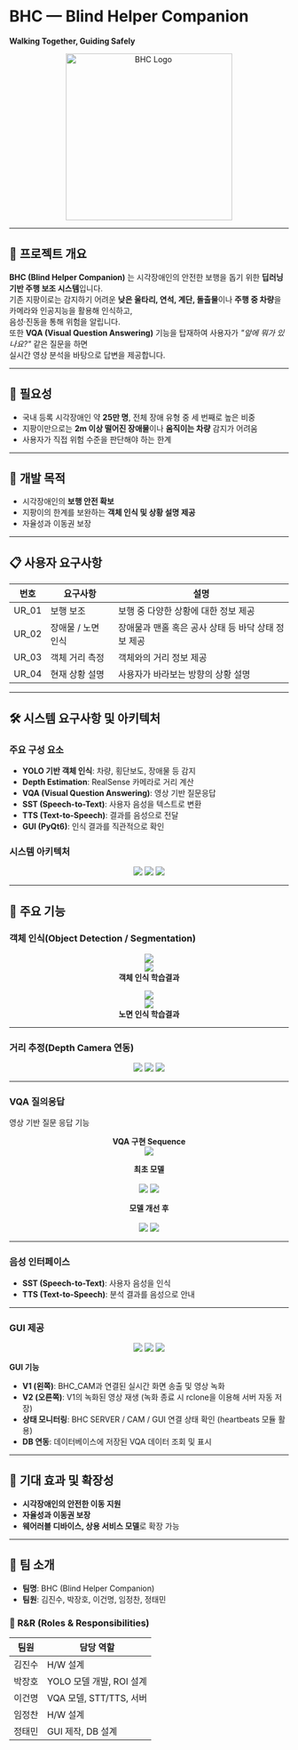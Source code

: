# BHC — Blind Helper Companion  
**Walking Together, Guiding Safely**  

<p align="center">
  <img src="./asset/bhc.png" alt="BHC Logo" width="300"/>
</p>  

---

## 📌 프로젝트 개요  
**BHC (Blind Helper Companion)** 는 시각장애인의 안전한 보행을 돕기 위한 **딥러닝 기반 주행 보조 시스템**입니다.  
기존 지팡이로는 감지하기 어려운 **낮은 울타리, 연석, 계단, 돌출물**이나 **주행 중 차량**을 카메라와 인공지능을 활용해 인식하고,</br>음성·진동을 통해 위험을 알립니다.  
또한 **VQA (Visual Question Answering)** 기능을 탑재하여 사용자가 *"앞에 뭐가 있나요?"* 같은 질문을 하면 </br> 실시간 영상 분석을 바탕으로 답변을 제공합니다.  

---

## 🚨 필요성  
- 국내 등록 시각장애인 약 **25만 명**, 전체 장애 유형 중 세 번째로 높은 비중  
- 지팡이만으로는 **2m 이상 떨어진 장애물**이나 **움직이는 차량** 감지가 어려움  
- 사용자가 직접 위험 수준을 판단해야 하는 한계  

---

## 🎯 개발 목적  
- 시각장애인의 **보행 안전 확보**  
- 지팡이의 한계를 보완하는 **객체 인식 및 상황 설명 제공**  
- 자율성과 이동권 보장  

---

## 📋 사용자 요구사항  

| 번호 | 요구사항 | 설명 |
|------|----------|------|
| UR_01 | 보행 보조 | 보행 중 다양한 상황에 대한 정보 제공 |
| UR_02 | 장애물 / 노면 인식 | 장애물과 맨홀 혹은 공사 상태 등 바닥 상태 정보 제공 |
| UR_03 | 객체 거리 측정 | 객체와의 거리 정보 제공 |
| UR_04 | 현재 상황 설명 | 사용자가 바라보는 방향의 상황 설명 |

---

## 🛠 시스템 요구사항 및 아키텍처  

### 주요 구성 요소  
- **YOLO 기반 객체 인식**: 차량, 횡단보도, 장애물 등 감지  
- **Depth Estimation**: RealSense 카메라로 거리 계산  
- **VQA (Visual Question Answering)**: 영상 기반 질문응답  
- **SST (Speech-to-Text)**: 사용자 음성을 텍스트로 변환  
- **TTS (Text-to-Speech)**: 결과를 음성으로 전달  
- **GUI (PyQt6)**: 인식 결과를 직관적으로 확인  

### 시스템 아키텍처  

<p align="center">
  <img src="./asset/SA.png"/>
  <img src="./asset/SA1.png"/>
  <img src="./asset/SA2.png"/>
</p>

---

## 🚀 주요 기능  

### 객체 인식(Object Detection / Segmentation)  
<p align="center">
  <img src="./asset/Obstacle.gif"/>
  <br/>
  <img src="./asset/ob_results.png"/>
  <br/>
 <b>객체 인식 학습결과</b> </br>
</p>  

<p align="center">
  <img src="./asset/Surface.gif"/>
  <br/>
  <img src="./asset/sf_results.png"/>
  <br/>
 <b>노면 인식 학습결과 </b> </br>
</p>  

---

### 거리 추정(Depth Camera 연동)  
<p align="center">
  <img src="./asset/29.png"/>
  <img src="./asset/30.png"/>
  <img src="./asset/31.png"/>
</p>  

---

### VQA 질의응답  
영상 기반 질문 응답 기능  

<p align="center">
  <b>VQA 구현 Sequence</b> </br>
  <img src="./asset/vqa1.png"/>
  <br/>
</p>

<p align="center">
  <b>최초 모델</b> </br></br>
  <img src="./asset/vqa2.png"/>
  <img src="./asset/vqa3.png"/>
</p>

<p align="center">
  <b>모델 개선 후</b> </br></br>
  <img src="./asset/vqa4.png"/>
  <img src="./asset/vqa5.png"/>
</p>  

---

### 음성 인터페이스  
- **SST (Speech-to-Text)**: 사용자 음성을 인식  
- **TTS (Text-to-Speech)**: 분석 결과를 음성으로 안내  

---

### GUI 제공  
<p align="center">
  <img src="./asset/gui10.png"/>
  <img src="./asset/gui11.png"/>
  <img src="./asset/gui12.png"/>
</p>  

**GUI 기능**  
- **V1 (왼쪽)**: BHC_CAM과 연결된 실시간 화면 송출 및 영상 녹화  
- **V2 (오른쪽)**: V1의 녹화된 영상 재생 (녹화 종료 시 rclone을 이용해 서버 자동 저장)  
- **상태 모니터링**: BHC SERVER / CAM / GUI 연결 상태 확인 (heartbeats 모듈 활용)  
- **DB 연동**: 데이터베이스에 저장된 VQA 데이터 조회 및 표시  

---

## 🌱 기대 효과 및 확장성  
- **시각장애인의 안전한 이동 지원**  
- **자율성과 이동권 보장**  
- **웨어러블 디바이스, 상용 서비스 모델**로 확장 가능  

---

## 👥 팀 소개  
- **팀명**: BHC (Blind Helper Companion)  
- **팀원**: 김진수, 박장호, 이건명, 임정찬, 정태민

### 📌 R&R (Roles & Responsibilities)  

| 팀원 | 담당 역할 |
|------|--------------------------------|
| 김진수 | H/W 설계 |
| 박장호 | YOLO 모델 개발, ROI 설계 |
| 이건명 | VQA 모델, STT/TTS, 서버 |
| 임정찬 | H/W 설계 |
| 정태민 | GUI 제작, DB 설계 |
